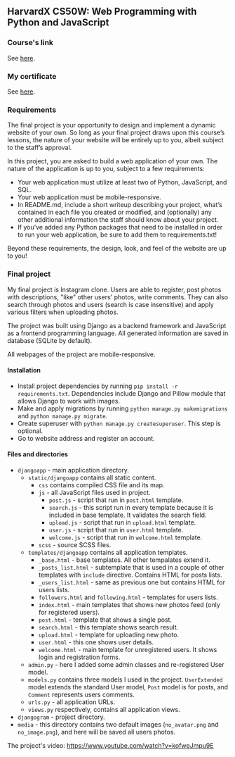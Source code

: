 ## HarvardX CS50W: Web Programming with Python and JavaScript

### Course's link
See [here](https://www.edx.org/course/cs50s-web-programming-with-python-and-javascript).

### My certificate
See [here](https://courses.edx.org/certificates/ce24e09f0bb74979b9cfb4535e72d444).

### Requirements
The final project is your opportunity to design and implement a dynamic website of your own. So long as your final project draws upon this course’s lessons, the nature of your website will be entirely up to you, albeit subject to the staff’s approval.

In this project, you are asked to build a web application of your own. The nature of the application is up to you, subject to a few requirements:

  - Your web application must utilize at least two of Python, JavaScript, and SQL.
  - Your web application must be mobile-responsive.
  - In README.md, include a short writeup describing your project, what’s contained in each file you created or modified, and (optionally) any other additional information the staff should know about your project.
  - If you’ve added any Python packages that need to be installed in order to run your web application, be sure to add them to requirements.txt!

Beyond these requirements, the design, look, and feel of the website are up to you!

### Final project

My final project is Instagram clone. Users are able to register, post photos with descriptions, "like" other users' photos, write comments. They can also search through photos and users (search is case insensitive) and apply various filters when uploading photos.

The project was built using Django as a backend framework and JavaScript as a frontend programming language. All generated information are saved in database (SQLite by default).

All webpages of the project are mobile-responsive.

#### Installation
  - Install project dependencies by running `pip install -r requirements.txt`. Dependencies include Django and Pillow module that allows Django to work with images.
  - Make and apply migrations by running `python manage.py makemigrations` and `python manage.py migrate`.
  - Create superuser with `python manage.py createsuperuser`. This step is optional.
  - Go to website address and register an account.

#### Files and directories
  - `djangoapp` - main application directory.
    - `static/djangoapp` contains all static content.
        - `css` contains compiled CSS file and its map.
        - `js` - all JavaScript files used in project.
            - `post.js` - script that run in `post.html` template.
            - `search.js` - this script run in every template because it is included in base template. It validates the search field.
            - `upload.js` - script that run in `upload.html` template.
            - `user.js` - script that run in `user.html` template.
            - `welcome.js` - script that run in `welcome.html` template.
        - `scss` - source SCSS files.
    - `templates/djangoapp` contains all application templates.
        - `_base.html` - base templates. All other tempalates extend it.
        - `_posts_list.html` - subtemplate that is used in a couple of other templates with `include` directive. Contains HTML for posts lists.
        - `_users_list.html` - same as previous one but contains HTML for users lists.
        - `followers.html` and `following.html` - templates for users lists.
        - `index.html` - main templates that shows new photos feed (only for registered users).
        - `post.html` - template that shows a single post.
        - `search.html` - this template shows search result.
        - `upload.html` - template for uploading new photo.
        - `user.html` - this one shows user details.
        - `welcome.html` - main template for unregistered users. It shows login and registration forms.
    - `admin.py` - here I added some admin classes and re-registered User model.
    - `models.py` contains three models I used in the project. `UserExtended` model extends the standard User model, `Post` model is for posts, and `Comment` represents users comments.
    - `urls.py` - all application URLs.
    - `views.py` respectively, contains all application views.
  - `djangogram` - project directory.
  - `media` - this directory contains two default images (`no_avatar.png` and `no_image.png`), and here will be saved all users photos.

The project's video: https://www.youtube.com/watch?v=kofweJmpu9E
